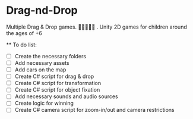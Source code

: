 # Drag-nd-Drop
Multiple Drag &amp; Drop games. 🐱‍🐉✨🐱‍👤 . Unity 2D games for children around the ages of +6

** To do list:
- [ ] Create the necessary folders
- [ ] Add necessary assets
- [ ] Add cars on the map
- [ ] Create C# script for drag & drop
- [ ] Create C# script for transformation
- [ ] Create C# script for object fixation
- [ ] Add necessary sounds and audio sources
- [ ] Create logic for winning
- [ ] Create C# camera script for zoom-in/out and camera restrictions  